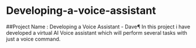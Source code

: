 # Developing-a-voice-assistant
##Project Name : Developing a Voice Assistant - Dave¶
In this project i have developed  a virtual AI Voice assistant which will perform several tasks with just a voice command.
